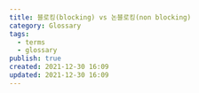 ```yaml
---
title: 블로킹(blocking) vs 논블로킹(non blocking)
category: Glossary
tags:
  - terms
  - glossary
publish: true
created: 2021-12-30 16:09
updated: 2021-12-30 16:09
---
```

